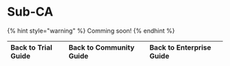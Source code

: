 # Sub-CA

{% hint style="warning" %}
Comming soon!
{% endhint %}

| Back to Trial Guide | Back to Community Guide | Back to Enterprise Guide​ |
| :--- | :--- | :--- |


